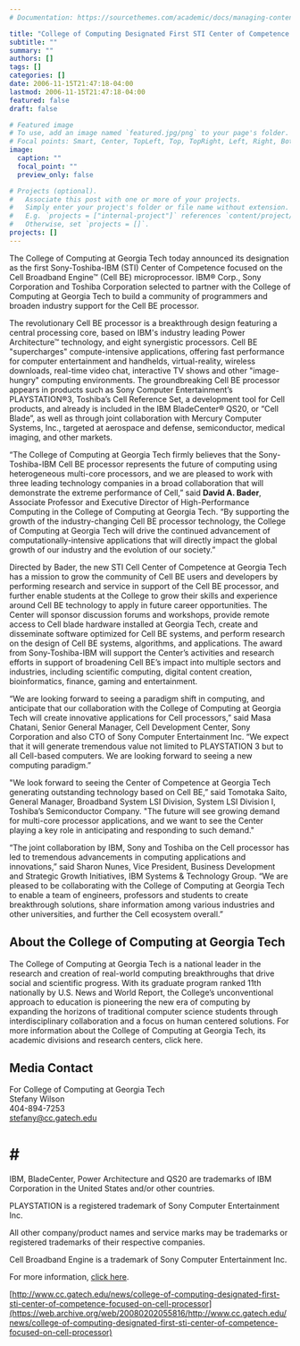 ```yaml
---
# Documentation: https://sourcethemes.com/academic/docs/managing-content/

title: "College of Computing Designated First STI Center of Competence Focused on Cell Processor"
subtitle: ""
summary: ""
authors: []
tags: []
categories: []
date: 2006-11-15T21:47:18-04:00
lastmod: 2006-11-15T21:47:18-04:00
featured: false
draft: false

# Featured image
# To use, add an image named `featured.jpg/png` to your page's folder.
# Focal points: Smart, Center, TopLeft, Top, TopRight, Left, Right, BottomLeft, Bottom, BottomRight.
image:
  caption: ""
  focal_point: ""
  preview_only: false

# Projects (optional).
#   Associate this post with one or more of your projects.
#   Simply enter your project's folder or file name without extension.
#   E.g. `projects = ["internal-project"]` references `content/project/deep-learning/index.md`.
#   Otherwise, set `projects = []`.
projects: []
---
```


The College of Computing at Georgia Tech today announced its designation as the first Sony-Toshiba-IBM (STI) Center of Competence focused on the Cell Broadband Engine™ (Cell BE) microprocessor. IBM® Corp., Sony Corporation and Toshiba Corporation selected to partner with the College of Computing at Georgia Tech to build a community of programmers and broaden industry support for the Cell BE processor.

The revolutionary Cell BE processor is a breakthrough design featuring a central processing core, based on IBM's industry leading Power Architecture™ technology, and eight synergistic processors.  Cell BE "supercharges" compute-intensive applications, offering fast performance for computer entertainment and handhelds, virtual-reality, wireless downloads, real-time video chat, interactive TV shows and other "image-hungry" computing environments.  The groundbreaking Cell BE processor appears in products such as Sony Computer Entertainment’s PLAYSTATION®3, Toshiba’s Cell Reference Set, a development tool for Cell products, and already is included in the IBM BladeCenter® QS20, or “Cell Blade”, as well as through joint collaboration with Mercury Computer Systems, Inc., targeted at aerospace and defense, semiconductor, medical imaging, and other markets.

“The College of Computing at Georgia Tech firmly believes that the Sony-Toshiba-IBM Cell BE processor represents the future of computing using heterogeneous multi-core processors, and we are pleased to work with three leading technology companies in a broad collaboration that will demonstrate the extreme performance of Cell,” said **David A. Bader**, Associate Professor and Executive Director of High-Performance Computing in the College of Computing at Georgia Tech. “By supporting the growth of the industry-changing Cell BE processor technology, the College of Computing at Georgia Tech will drive the continued advancement of computationally-intensive applications that will directly impact the global growth of our industry and the evolution of our society.”

Directed by Bader, the new STI Cell Center of Competence at Georgia Tech has a mission to grow the community of Cell BE users and developers by performing research and service in support of the Cell BE processor, and further enable students at the College to grow their skills and experience around Cell BE technology to apply in future career opportunities. The Center will sponsor discussion forums and workshops, provide remote access to Cell blade hardware installed at Georgia Tech, create and disseminate software optimized for Cell BE systems, and perform research on the design of Cell BE systems, algorithms, and applications. The award from Sony-Toshiba-IBM will support the Center’s activities and research efforts in support of broadening Cell BE’s impact into multiple sectors and industries, including scientific computing, digital content creation, bioinformatics, finance, gaming and entertainment.

“We are looking forward to seeing a paradigm shift in computing, and anticipate that our collaboration with the College of Computing at Georgia Tech will create innovative applications for Cell processors,” said Masa Chatani, Senior General Manager, Cell Development Center, Sony Corporation and also CTO of Sony Computer Entertainment Inc. “We expect that it will generate tremendous value not limited to PLAYSTATION 3 but to all Cell-based computers. We are looking forward to seeing a new computing paradigm.”

"We look forward to seeing the Center of Competence at Georgia Tech generating outstanding technology based on Cell BE,” said Tomotaka Saito, General Manager, Broadband System LSI Division, System LSI Division I, Toshiba’s Semiconductor Company. "The future will see growing demand for multi-core processor applications, and we want to see the Center playing a key role in anticipating and responding to such demand."
 
“The joint collaboration by IBM, Sony and Toshiba on the Cell processor has led to tremendous advancements in computing applications and innovations,” said Sharon Nunes, Vice President, Business Development and Strategic Growth Initiatives, IBM Systems & Technology Group.  “We are pleased to be collaborating with the College of Computing at Georgia Tech to enable a team of engineers, professors and students to create breakthrough solutions, share information among various industries and other universities, and further the Cell ecosystem overall.”

## About the College of Computing at Georgia Tech ##
The College of Computing at Georgia Tech is a national leader in the research and creation of real-world computing breakthroughs that drive social and scientific progress. With its graduate program ranked 11th nationally by U.S. News and World Report, the College’s unconventional approach to education is pioneering the new era of computing by expanding the horizons of traditional computer science students through interdisciplinary collaboration and a focus on human centered solutions. For more information about the College of Computing at Georgia Tech, its academic divisions and research centers, click here.

## Media Contact ##

For College of Computing at Georgia Tech   
Stefany Wilson   
404-894-7253   
stefany@cc.gatech.edu

#  #  #

IBM, BladeCenter, Power Architecture and QS20 are trademarks of IBM Corporation in the United States and/or other countries.

PLAYSTATION is a registered trademark of Sony Computer Entertainment Inc.

All other company/product names and service marks may be trademarks or registered trademarks of their respective companies.

Cell Broadband Engine is a trademark of Sony Computer Entertainment Inc.

For more information, [click here](https://web.archive.org/web/20080202055816/http://www.ibm.com/legal/copytrade.shtml).

[http://www.cc.gatech.edu/news/college-of-computing-designated-first-sti-center-of-competence-focused-on-cell-processor](https://web.archive.org/web/20080202055816/http://www.cc.gatech.edu/news/college-of-computing-designated-first-sti-center-of-competence-focused-on-cell-processor)
